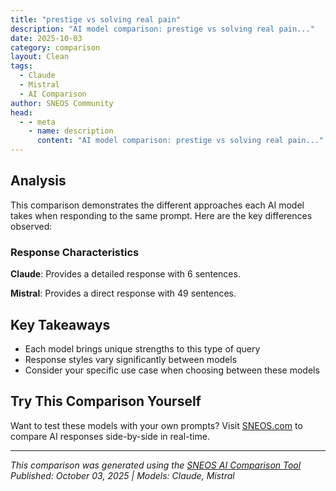 ```yaml
---
title: "prestige vs solving real pain"
description: "AI model comparison: prestige vs solving real pain..."
date: 2025-10-03
category: comparison
layout: Clean
tags:
  - Claude
  - Mistral
  - AI Comparison
author: SNEOS Community
head:
  - - meta
    - name: description
      content: "AI model comparison: prestige vs solving real pain..."
---
```


<ChatComparison
  title="prestige vs solving real pain"
  prompt="prestige vs solving real pain"
  :responses='{
    "Claude": "This is a fascinating tension that shows up everywhere - from career choices to research priorities to startup decisions. Let me break down both sides:\n\n**The Prestige Path:**\n- Often leads to more resources, influence, and ability to tackle bigger problems later\n- Can attract top talent and funding\n- Provides social proof that opens doors\n- May be necessary to gain credibility before people listen to your solutions\n\n**The Real Pain Path:**\n- Directly improves lives right now\n- Often more personally fulfilling\n- Builds deep domain expertise\n- Creates immediate, measurable impact\n\n**The interesting nuances:**\n\nSometimes these align - solving important problems can bring prestige. Sometimes they\u0027re in direct conflict - the most prestigious work might be theoretical while urgent problems need practical solutions.\n\nThe \u0022right\u0022 choice often depends on:\n- Your personal values and what energizes you\n- Your current position and influence\n- Whether you\u0027re optimizing for short-term or long-term impact\n- The specific context (some problems need prestigious backing to get solved)\n\nWhat\u0027s your context? Are you thinking about this for career decisions, research focus, or something else? The answer might be different depending on where you are in your journey and what kind of pain you\u0027re seeing.",
    "Mistral": "The concepts of \u0022prestige\u0022 and \u0022solving real pain\u0022 often come up in discussions about career choices, business strategies, and personal fulfillment. Here\u0027s a breakdown of each and how they might compare:\n\n### Prestige\n**Definition:**\nPrestige refers to the reputation, status, or esteem associated with a particular role, institution, or achievement. It often involves recognition and respect from peers and society.\n\n**Pros:**\n1. **Recognition:** Prestige can bring recognition and respect, which can be personally satisfying.\n2. **Opportunities:** High-prestige roles often come with better opportunities for career advancement and networking.\n3. **Financial Rewards:** Prestigious positions often come with higher salaries and benefits.\n4. **Social Capital:** Prestige can open doors to influential circles and provide social capital.\n\n**Cons:**\n1. **Pressure:** High-prestige roles can come with significant pressure and expectations.\n2. **Competition:** Competition for prestigious positions can be intense, leading to stress and burnout.\n3. **Fulfillment:** Prestige alone may not lead to personal fulfillment or happiness.\n4. **Authenticity:** Pursuing prestige for its own sake can lead to a lack of authenticity and a disconnect from one\u0027s true passions and values.\n\n### Solving Real Pain\n**Definition:**\nSolving real pain involves addressing genuine problems or challenges that people face. This can be in various domains such as healthcare, education, social justice, or technology.\n\n**Pros:**\n1. **Impact:** Solving real pain can have a significant positive impact on individuals and communities.\n2. **Fulfillment:** Addressing real problems can be deeply fulfilling and provide a sense of purpose.\n3. **Innovation:** It often requires creativity and innovation, which can be intellectually stimulating.\n4. **Social Contribution:** It contributes to the betterment of society, which can be a powerful motivator.\n\n**Cons:**\n1. **Challenges:** Solving real pain can be complex and challenging, requiring significant effort and resources.\n2. **Recognition:** The work may not always be recognized or appreciated, especially if it\u0027s behind the scenes.\n3. **Financial Rewards:** The financial rewards may not be as immediate or substantial as in high-prestige roles.\n4. **Burnout:** The emotional and physical demands can lead to burnout if not managed properly.\n\n### Comparison\n**Motivation:**\n- **Prestige:** Often driven by external validation and societal recognition.\n- **Solving Real Pain:** Often driven by a desire to make a difference and contribute to the greater good.\n\n**Impact:**\n- **Prestige:** May have a broader impact in terms of influence and reach but may not always address fundamental issues.\n- **Solving Real Pain:** Directly addresses fundamental issues, potentially leading to more meaningful and lasting impact.\n\n**Fulfillment:**\n- **Prestige:** Can provide a sense of accomplishment and recognition but may not always align with personal values.\n- **Solving Real Pain:** Often aligns closely with personal values and provides a deep sense of fulfillment and purpose.\n\n**Challenges:**\n- **Prestige:** Can involve significant competition and pressure to maintain status.\n- **Solving Real Pain:** Can involve complex problems that require sustained effort and innovation.\n\n### Conclusion\nThe choice between pursuing prestige and solving real pain often depends on individual values, goals, and circumstances. For some, the recognition and opportunities that come with prestige are highly motivating. For others, the fulfillment and impact of solving real pain are more rewarding. Ideally, one might find a balance where they can achieve both prestige and make a meaningful impact."
  }'
  published-date="20:09"
/>

## Analysis

This comparison demonstrates the different approaches each AI model takes when responding to the same prompt. Here are the key differences observed:

### Response Characteristics

**Claude**: Provides a detailed response with 6 sentences. 

**Mistral**: Provides a direct response with 49 sentences. 

## Key Takeaways

- Each model brings unique strengths to this type of query
- Response styles vary significantly between models
- Consider your specific use case when choosing between these models

## Try This Comparison Yourself

Want to test these models with your own prompts? Visit [SNEOS.com](https://sneos.com) to compare AI responses side-by-side in real-time.

---

*This comparison was generated using the [SNEOS AI Comparison Tool](https://sneos.com)*
*Published: October 03, 2025 | Models: Claude, Mistral*
